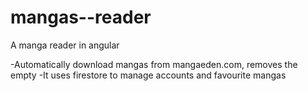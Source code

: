 # mangas--reader
A manga reader in angular

-Automatically download mangas from mangaeden.com, removes the empty
-It uses firestore to manage accounts and favourite mangas
